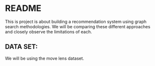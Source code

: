 


# README


This is project is about building a recommendation system using graph search methodologies. We will be comparing these different approaches and closely observe the limitations of each.





## DATA SET:

We will be using the move lens dataset.


